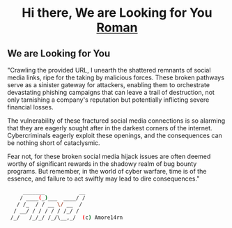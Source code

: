 <h1 align="center">Hi there, We are Looking for You <a href="https://github.com/Amore14rn"  target="_blank">Roman</a>


## We are Looking for You
"Crawling the provided URL, I unearth the shattered remnants of social media links, ripe for the taking by malicious forces. These broken pathways serve as a sinister gateway for attackers, enabling them to orchestrate devastating phishing campaigns that can leave a trail of destruction, not only tarnishing a company's reputation but potentially inflicting severe financial losses.

The vulnerability of these fractured social media connections is so alarming that they are eagerly sought after in the darkest corners of the internet. Cybercriminals eagerly exploit these openings, and the consequences can be nothing short of cataclysmic.

Fear not, for these broken social media hijack issues are often deemed worthy of significant rewards in the shadowy realm of bug bounty programs. But remember, in the world of cyber warfare, time is of the essence, and failure to act swiftly may lead to dire consequences."


``` bash
     _______           __       
    / ____(_)___  ____/ /
   / /_  / / __ \/ __  /   
  / __/ / / / / / /_/ /      
 /_/   /_/_/ /_/\__,_/  (c) Amore14rn
```
     

